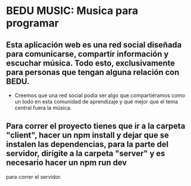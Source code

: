 # BEDU MUSIC: Musica para programar

## Esta aplicación web es una red social diseñada para comunicarse, compartir información y escuchar música. Todo esto, exclusivamente para personas que tengan alguna relación con BEDU.

- Creemos que una red social podía ser algo que compartiéramos como un todo en esta comunidad de aprendizaje y qué mejor que el tema central fuera la música.


## Para correr el proyecto tienes que ir a la carpeta "client", hacer un npm install y dejar que se instalen las dependencias, para la parte del servidor, dirígite a la carpeta "server" y es necesario hacer un npm run dev 
para correr el servidor.

